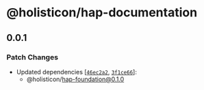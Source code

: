 # @holisticon/hap-documentation

## 0.0.1

### Patch Changes

- Updated dependencies [[`46ec2a2`](https://github.com/holisticon/atomic-playfulness/commit/46ec2a217e50461dbe10b7c70eb4f3f6bcfccc44), [`3f1ce66`](https://github.com/holisticon/atomic-playfulness/commit/3f1ce66e32e361b249b51ef88e10fc30367b3b7e)]:
  - @holisticon/hap-foundation@0.1.0
